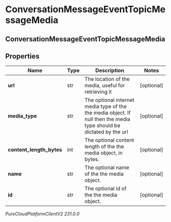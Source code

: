 # ConversationMessageEventTopicMessageMedia

## ConversationMessageEventTopicMessageMedia

## Properties

|Name | Type | Description | Notes|
|------------ | ------------- | ------------- | -------------|
| **url** | str | The location of the media, useful for retrieving it | [optional] |
| **media_type** | str | The optional internet media type of the the media object.  If null then the media type should be dictated by the url | [optional] |
| **content_length_bytes** | int | The optional content length of the the media object, in bytes. | [optional] |
| **name** | str | The optional name of the the media object. | [optional] |
| **id** | str | The optional id of the the media object. | [optional] |



_PureCloudPlatformClientV2 231.0.0_
